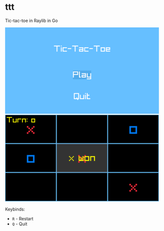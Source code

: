 # ttt
Tic-tac-toe in Raylib in Go

![ttt main menu](docs/tictactoe1.png "Main menu")
![ttt gameplay](docs/tictactoe2.png "Gameplay")

Keybinds:
* `R` - Restart
* `Q` - Quit
